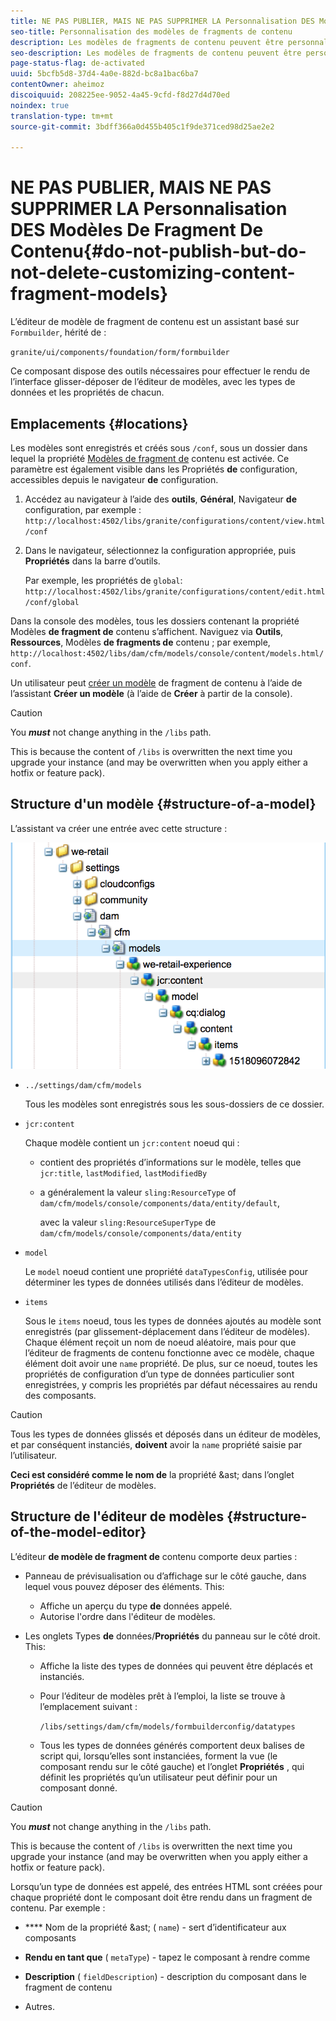 ```yaml
---
title: NE PAS PUBLIER, MAIS NE PAS SUPPRIMER LA Personnalisation DES Modèles De Fragment De Contenu
seo-title: Personnalisation des modèles de fragments de contenu
description: Les modèles de fragments de contenu peuvent être personnalisés et étendus.
seo-description: Les modèles de fragments de contenu peuvent être personnalisés et étendus.
page-status-flag: de-activated
uuid: 5bcfb5d8-37d4-4a0e-882d-bc8a1bac6ba7
contentOwner: aheimoz
discoiquuid: 208225ee-9052-4a45-9cfd-f8d27d4d70ed
noindex: true
translation-type: tm+mt
source-git-commit: 3bdff366a0d455b405c1f9de371ced98d25ae2e2

---
```



# NE PAS PUBLIER, MAIS NE PAS SUPPRIMER LA Personnalisation DES Modèles De Fragment De Contenu{#do-not-publish-but-do-not-delete-customizing-content-fragment-models}

L’éditeur de modèle de fragment de contenu est un assistant basé sur `Formbuilder`, hérité de :

`granite/ui/components/foundation/form/formbuilder`

Ce composant dispose des outils nécessaires pour effectuer le rendu de l’interface glisser-déposer de l’éditeur de modèles, avec les types de données et les propriétés de chacun.

## Emplacements {#locations}

Les modèles sont enregistrés et créés sous `/conf`, sous un dossier dans lequel la propriété [Modèles de fragment de](/help/assets/content-fragments-models.md#enable-content-fragment-models) contenu est activée. Ce paramètre est également visible dans les Propriétés **de** configuration, accessibles depuis le navigateur **de** configuration.

1. Accédez au navigateur à l’aide des **outils**, **Général**, Navigateur **de** configuration, par exemple : `http://localhost:4502/libs/granite/configurations/content/view.html/conf`

1. Dans le navigateur, sélectionnez la configuration appropriée, puis **Propriétés** dans la barre d’outils.

   Par exemple, les propriétés de `global`: `http://localhost:4502/libs/granite/configurations/content/edit.html/conf/global`

Dans la console des modèles, tous les dossiers contenant la propriété Modèles **de fragment de** contenu s’affichent. Naviguez via **Outils**, **Ressources**, Modèles **de fragments de** contenu ; par exemple, `http://localhost:4502/libs/dam/cfm/models/console/content/models.html/conf`.

Un utilisateur peut [créer un modèle](/help/assets/content-fragments-models.md#creating-a-content-fragment-model) de fragment de contenu à l’aide de l’assistant **Créer un modèle** (à l’aide de **Créer** à partir de la console).

>[!CAUTION]
>
>You ***must*** not change anything in the `/libs` path.
>
>This is because the content of `/libs` is overwritten the next time you upgrade your instance (and may be overwritten when you apply either a hotfix or feature pack).

## Structure d&#39;un modèle {#structure-of-a-model}

L’assistant va créer une entrée avec cette structure :

![cf-54](assets/cf-54.png)

* `../settings/dam/cfm/models`

   Tous les modèles sont enregistrés sous les sous-dossiers de ce dossier.

* `jcr:content`

   Chaque modèle contient un `jcr:content` noeud qui :

   * contient des propriétés d’informations sur le modèle, telles que `jcr:title`, `lastModified`, `lastModifiedBy`
   * a généralement la valeur `sling:ResourceType` of `dam/cfm/models/console/components/data/entity/default`,

      avec la valeur `sling:ResourceSuperType` de `dam/cfm/models/console/components/data/entity`

* `model`

   Le `model` noeud contient une propriété `dataTypesConfig`, utilisée pour déterminer les types de données utilisés dans l’éditeur de modèles.

* `items`

   Sous le `items` noeud, tous les types de données ajoutés au modèle sont enregistrés (par glissement-déplacement dans l’éditeur de modèles). Chaque élément reçoit un nom de noeud aléatoire, mais pour que l’éditeur de fragments de contenu fonctionne avec ce modèle, chaque élément doit avoir une `name` propriété. De plus, sur ce noeud, toutes les propriétés de configuration d’un type de données particulier sont enregistrées, y compris les propriétés par défaut nécessaires au rendu des composants.

>[!CAUTION]
>
>Tous les types de données glissés et déposés dans un éditeur de modèles, et par conséquent instanciés, **doivent** avoir la `name` propriété saisie par l’utilisateur.
>
>**Ceci est considéré comme le nom de** la propriété &amp;ast; dans l’onglet **Propriétés** de l’éditeur de modèles.

## Structure de l&#39;éditeur de modèles {#structure-of-the-model-editor}

L’éditeur **de modèle de fragment de** contenu comporte deux parties :

* Panneau de prévisualisation ou d’affichage sur le côté gauche, dans lequel vous pouvez déposer des éléments. This:

   * Affiche un aperçu du type **de** données appelé.
   * Autorise l&#39;ordre dans l&#39;éditeur de modèles.

* Les onglets Types **de** données/**Propriétés** du panneau sur le côté droit. This:

   * Affiche la liste des types de données qui peuvent être déplacés et instanciés.
   * Pour l’éditeur de modèles prêt à l’emploi, la liste se trouve à l’emplacement suivant :

      `/libs/settings/dam/cfm/models/formbuilderconfig/datatypes`

      <!-- Please uncomment when file is used
      This node contains all the data types currently supported in the model editor. For more information on how to configure the data types, see [Customizing Data Types for Content Fragment Models](/help/sites-developing/customizing-content-fragment-model-data-types.md).
      -->

   * Tous les types de données générés comportent deux balises de script qui, lorsqu’elles sont instanciées, forment la vue (le composant rendu sur le côté gauche) et l’onglet **Propriétés** , qui définit les propriétés qu’un utilisateur peut définir pour un composant donné.

>[!CAUTION]
>
>You ***must*** not change anything in the `/libs` path.
>
>This is because the content of `/libs` is overwritten the next time you upgrade your instance (and may be overwritten when you apply either a hotfix or feature pack).

<!-- Please uncomment when files are used
The properties on the right side define a form that is submitted directly into JCR under `/conf`; see the path in the example [Structure of a Model](/help/sites-developing/customizing-content-fragment-models.md#structure-of-a-model).
-->

Lorsqu’un type de données est appelé, des entrées HTML sont créées pour chaque propriété dont le composant doit être rendu dans un fragment de contenu. Par exemple :

* **** Nom de la propriété &amp;ast; ( `name`) - sert d’identificateur aux composants

* **Rendu en tant que** ( `metaType`) - tapez le composant à rendre comme

* **Description** ( `fieldDescription`) - description du composant dans le fragment de contenu

* Autres.


